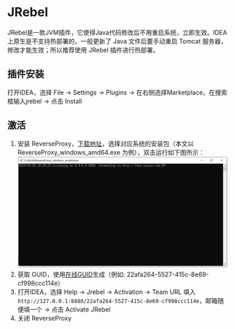 # JRebel
JRebel是一款JVM插件，它使得Java代码修改后不用重启系统，立即生效。IDEA上原生是不支持热部署的，一般更新了 Java 文件后要手动重启 Tomcat 服务器，修改才能生效；所以推荐使用 JRebel 插件进行热部署。

## 插件安装
打开IDEA，选择 File -> Settings -> Plugins -> 在右侧选择Marketplace，在搜索框输入jrebel -> 点击 Install

## 激活
1. 安装 ReverseProxy，[下载地址](https://github.com/ilanyu/ReverseProxy/releases)，选择对应系统的安装包（本文以 ReverseProxy_windows_amd64.exe 为例），双击运行如下图所示：![img](./images/ReverseProxy_windows_amd64.png)
2. 获取 GUID，使用[在线GUID](https://www.guidgen.com/)生成（例如: 22afa264-5527-415c-8e69-cf998ccc114e）
3. 打开IDEA，选择 Help -> Jrebel -> Activation -> Team URL 填入 ```http://127.0.0.1:8888/22afa264-5527-415c-8e69-cf998ccc114e```，邮箱随便填一个 -> 点击 Activate JRebel
4. 关闭 ReverseProxy